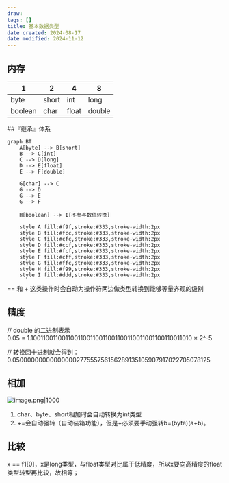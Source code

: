 ```yaml
---
draw:
tags: []
title: 基本数据类型
date created: 2024-08-17
date modified: 2024-11-12
---
```


## 内存

| 1       | 2     | 4     | 8      |
| ------- | ----- | ----- | ------ |
| byte    | short | int   | long   |
| boolean | char  | float | double |

##『继承』体系

```mermaid
graph BT
    A[byte] --> B[short]
    B --> C[int]
    C --> D[long]
    D --> E[float]
    E --> F[double]
    
    G[char] --> C
    G --> D
    G --> E
    G --> F
    
    H[boolean] --> I[不参与数值转换]
    
    style A fill:#f9f,stroke:#333,stroke-width:2px
    style B fill:#fcc,stroke:#333,stroke-width:2px
    style C fill:#cfc,stroke:#333,stroke-width:2px
    style D fill:#ccf,stroke:#333,stroke-width:2px
    style E fill:#fcf,stroke:#333,stroke-width:2px
    style F fill:#cff,stroke:#333,stroke-width:2px
    style G fill:#ffc,stroke:#333,stroke-width:2px
    style H fill:#f99,stroke:#333,stroke-width:2px
    style I fill:#ddd,stroke:#333,stroke-width:2px
```

== 和 + 这类操作时会自动为操作符两边做类型转换到能够等量齐观的级别

## 精度

// double 的二进制表示  
0.05 = 1.1001100110011001100110011001100110011001100110011010 × 2^-5

// 转换回十进制就会得到：
0.05000000000000000277555756156289135105907917022705078125

## 相加

![image.png|1000](https://imagehosting4picgo.oss-cn-beijing.aliyuncs.com/imagehosting/fix-dir%2Fpicgo%2Fpicgo-clipboard-images%2F2024%2F08%2F17%2F00-46-18-5f6226435e2ff372685c1a1dd017097b-202408170046852-690a97.png)

1. char、byte、short相加时会自动转换为int类型
2. +=会自动强转（自动装箱功能），但是+必须要手动强转b=(byte)(a+b)。

## 比较

x == f1[0]，x是long类型，与float类型对比属于低精度，所以x要向高精度的float类型转型再比较，故相等；
